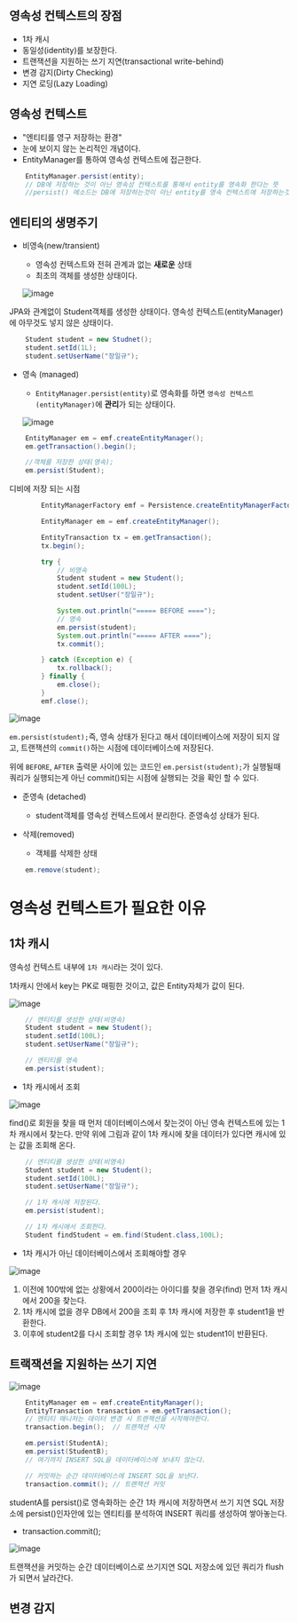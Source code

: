 ## **영속성 컨텍스트의 장점**

- 1차 캐시
- 동일성(identity)를 보장한다.
- 트랜잭션을 지원하는 쓰기 지연(transactional write-behind)
- 변경 감지(Dirty Checking)
- 지연 로딩(Lazy Loading)

## **영속성 컨텍스트**

- "엔티티를 영구 저장하는 환경"
- 눈에 보이지 않는 논리적인 개념이다.
- EntityManager를 통하여 영속성 컨텍스트에 접근한다.


```java
    EntityManager.persist(entity);
    // DB에 저장하는 것이 아닌 영속성 컨텍스트를 통해서 entity를 영속화 한다는 뜻
    //persist() 메소드는 DB에 저장하는것이 아닌 entity를 영속 컨텍스트에 저장하는것
```


## **엔티티의 생명주기**

- 비영속(new/transient)
    - 영속성 컨텍스트와 전혀 관계과 없는 **새로운** 상태
    - 최초의 객체를 생성한 상태이다.

    ![image](https://user-images.githubusercontent.com/69107255/127735686-3ae75e9b-2259-407a-9aec-62d1fef1a863.png)

JPA와 관계없이 Student객체를 생성한 상태이다. 영속성 컨텍스트(entityManager)에 아무것도 넣지 않은 상태이다.


```java
    Student student = new Studnet();
    student.setId(1L);
    student.setUserName("장일규");
```

- 영속 (managed)
    - `EntityManager.persist(entity)`로 영속화를 하면 `영속성 컨텍스트(entityManager)`에 **관리**가 되는 상태이다.

    ![image](https://user-images.githubusercontent.com/69107255/127735812-6fb1daf8-a0d5-4c2b-8962-cbf9bb0c5e05.png)


```java
    EntityManager em = emf.createEntityManager();
    em.getTransaction().begin();

    //객체를 저장한 상태(영속);
    em.persist(Student);
```

디비에 저장 되는 시점
```java
        EntityManagerFactory emf = Persistence.createEntityManagerFactory("hello");

        EntityManager em = emf.createEntityManager();

        EntityTransaction tx = em.getTransaction();
        tx.begin();

        try {
            // 비영속
            Student student = new Student();
            student.setId(100L);
            student.setUser("장일규");

            System.out.println("===== BEFORE ====");
            // 영속
            em.persist(student);
            System.out.println("===== AFTER ====");
            tx.commit();

        } catch (Exception e) {
            tx.rollback();
        } finally {
            em.close();
        }
        emf.close();
```
![image](https://user-images.githubusercontent.com/69107255/127741632-61fc6a85-3c5f-4fea-9311-2926871997cc.png)

`em.persist(student);`즉, 영속 상태가 된다고 해서  데이터베이스에 저장이 되지 않고, 트랜잭션의 `commit()`하는 시점에 데이터베이스에 저장된다.

위에 `BEFORE`, `AFTER` 출력문 사이에 있는 코드인 `em.persist(student);`가 실행될때 쿼리가 실행되는게 아닌 commit()되는 시점에 실행되는 것을 확인 할 수 있다.

- 준영속 (detached)
    - student객체를 영속성 컨텍스트에서 분리한다. 준영속성 상태가 된다.

- 삭제(removed)
    - 객체를 삭제한 상태

```java
    em.remove(student);
```

# 영속성 컨텍스트가 필요한 이유

## **1차 캐시**

영속성 컨텍스트 내부에 `1차 캐시`라는 것이 있다.

1차캐시 안에서 key는 PK로 매핑한 것이고, 값은 Entity자체가 값이 된다.

![image](https://user-images.githubusercontent.com/69107255/127742195-9547ff17-0dd7-40db-a65c-e8dc6d269c1d.png)

```java
    // 엔티티를 생성한 상태(비영속)
    Student student = new Student();
    student.setId(100L);
    student.setUserName("장일규");

    // 엔티티를 영속
    em.persist(student);
```

- 1차 캐시에서 조회

![image](https://user-images.githubusercontent.com/69107255/127742641-18d61171-d852-4f8a-9df4-5c6cf07d5d1a.png)

find()로 회원을 찾을 때 먼저 데이터베이스에서 찾는것이 아닌 영속 컨텍스트에 있는 1차 캐시에서 찾는다.
만약 위에 그림과 같이 1차 캐시에 찾을 데이터가 있다면 캐시에 있는 값을 조회해 온다.

```java
    // 엔티티를 생성한 상태(비영속)
    Student student = new Student();
    student.setId(100L);
    student.setUserName("장일규");

    // 1차 캐시에 저장된다.
    em.persist(student);

    // 1차 캐시에서 조회한다.
    Student findStudent = em.find(Student.class,100L);
```

- 1차 캐시가 아닌 데이터베이스에서 조회해야할 경우

![image](https://user-images.githubusercontent.com/69107255/127743422-5dbe4866-59b2-4423-b803-cf9ad94e414f.png)

1. 이전에 100밖에 없는 상황에서 200이라는 아이디를 찾을 경우(find) 먼저 1차 캐시에서 200을 찾는다.
2. 1차 캐시에 없을 경우 DB에서 200을 조회 후 1차 캐시에 저장한 후 student1을 반환한다.
3. 이후에 student2를 다시 조회할 경우 1차 캐시에 있는 student1이 반환된다.

## **트랙잭션을 지원하는 쓰기 지연**

![image](https://user-images.githubusercontent.com/69107255/127755529-c7901e80-d8bf-46ad-ae64-b398e5e7a5cf.png)

```java
    EntityManager em = emf.createEntityManager();
    EntityTransaction transaction = em.getTransaction();
    // 엔티티 매니저는 데이터 변경 시 트랜잭션을 시작해야한다.
    transaction.begin();  // 트랜잭션 시작

    em.persist(StudentA);
    em.persist(StudentB);
    // 여기까지 INSERT SQL을 데이터베이스에 보내지 않는다.

    // 커밋하는 순간 데이터베이스에 INSERT SQL을 보낸다.
    transaction.commit(); // 트랜잭션 커밋
```
studentA를 persist()로 영속화하는 순간 1차 캐시에 저장하면서 쓰기 지연 SQL 저장소에 persist()인자안에 있는 엔티티를 분석하여 INSERT 쿼리를 생성하여 쌓아놓는다.


- transaction.commit();

![image](https://user-images.githubusercontent.com/69107255/127756709-42a83f1b-3e2e-49ae-936d-6b09dc367901.png)

트랜잭션을 커밋하는 순간 데이터베이스로 쓰기지연 SQL 저장소에 있던 쿼리가 flush가 되면서 날라간다.


## **변경 감지**


